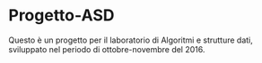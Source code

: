 # Progetto-ASD
Questo è un progetto per il laboratorio di Algoritmi e strutture dati, 
sviluppato nel periodo di ottobre-novembre del 2016.  
